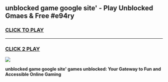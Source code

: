 
## unblocked game google site' - Play Unblocked Gmaes & Free #e94ry
<h3>
<a href="https://premium.freeplayer.one?title=unblocked_game_google_site'&ref=01M">CLICK TO PLAY</a></h3>
<hr>

<h3>
<a href="https://premium.freeplayer.one?title=unblocked_game_google_site'&ref=01M">CLICK 2 PLAY</a>
  
</h3>

<a href="https://premium.freeplayer.one?title=unblocked_game_google_site'&ref=01M"><img src="https://clearcache.store/games.png"></a>


**unblocked game google site' games unblocked: Your Gateway to Fun and Accessible Online Gaming**
